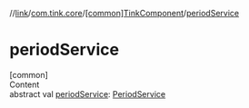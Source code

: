 //[link](../../index.md)/[com.tink.core](../index.md)/[[common]TinkComponent](index.md)/[periodService](period-service.md)



# periodService  
[common]  
Content  
abstract val [periodService](period-service.md): [PeriodService](../../com.tink.service.time/[common]-period-service/index.md)  




